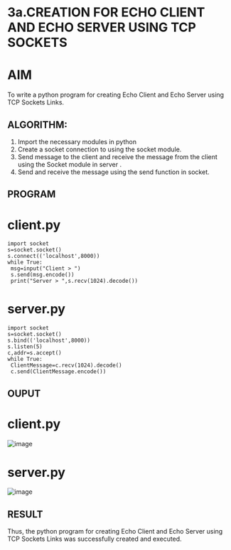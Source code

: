 # 3a.CREATION FOR ECHO CLIENT AND ECHO SERVER USING TCP SOCKETS
# AIM
To write a python program for creating Echo Client and Echo Server using TCP
Sockets Links.
## ALGORITHM:
1. Import the necessary modules in python
2. Create a socket connection to using the socket module.
3. Send message to the client and receive the message from the client using the Socket module in
 server .
4. Send and receive the message using the send function in socket.
## PROGRAM
# client.py
```
import socket
s=socket.socket()
s.connect(('localhost',8000))
while True:
 msg=input("Client > ")
 s.send(msg.encode())
 print("Server > ",s.recv(1024).decode())
```
# server.py
```
import socket
s=socket.socket()
s.bind(('localhost',8000))
s.listen(5)
c,addr=s.accept()
while True:
 ClientMessage=c.recv(1024).decode()
 c.send(ClientMessage.encode())

```
## OUPUT
# client.py
![image](https://github.com/user-attachments/assets/22ba7247-68f8-4f04-8889-dd86fcd2518e)
# server.py
![image](https://github.com/user-attachments/assets/c20e7ee8-4c02-4a8c-95c6-9763cec4a598)

## RESULT
Thus, the python program for creating Echo Client and Echo Server using TCP Sockets Links 
was successfully created and executed.
